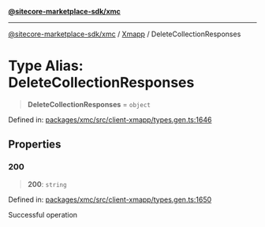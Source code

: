 [**@sitecore-marketplace-sdk/xmc**](../../../../README.md)

***

[@sitecore-marketplace-sdk/xmc](../../../../README.md) / [Xmapp](../README.md) / DeleteCollectionResponses

# Type Alias: DeleteCollectionResponses

> **DeleteCollectionResponses** = `object`

Defined in: [packages/xmc/src/client-xmapp/types.gen.ts:1646](https://github.com/Sitecore/marketplace-sdk/blob/047115917e8843232ba2a4ba284b67585698b1c5/packages/xmc/src/client-xmapp/types.gen.ts#L1646)

## Properties

### 200

> **200**: `string`

Defined in: [packages/xmc/src/client-xmapp/types.gen.ts:1650](https://github.com/Sitecore/marketplace-sdk/blob/047115917e8843232ba2a4ba284b67585698b1c5/packages/xmc/src/client-xmapp/types.gen.ts#L1650)

Successful operation
